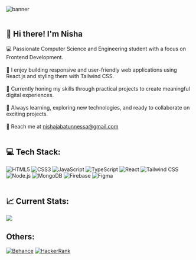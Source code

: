 ![banner](https://github.com/Nisha0202/Nisha0202/assets/99580632/c4bf8385-312a-4ccc-acf0-b022ceccb8ad)
<br></br>
## 👋 Hi there! I'm Nisha 
💻 Passionate Computer Science and Engineering student with a focus on Frontend Development. <br><br>🚀 I enjoy building responsive and user-friendly web applications using React.js and styling them with Tailwind CSS. <br><br>💼 Currently honing my skills through practical projects to create meaningful digital experiences.<br><br>🌱 Always learning, exploring new technologies, and ready to collaborate on exciting projects.<br><br>📧 Reach me at [nishajabatunnessa@gmail.com](mailto:nishajabatunnessa@gmail.com)
<br></br>
## 💻 Tech Stack:
![HTML5](https://img.shields.io/badge/html5-%23E34F26.svg?style=flat&logo=html5&logoColor=white)
![CSS3](https://img.shields.io/badge/CSS3-%231572B6.svg?style=flat&logo=css3&logoColor=white)
![JavaScript](https://img.shields.io/badge/javascript-%23323330.svg?style=flat&logo=javascript&logoColor=%23F7DF1E)
![TypeScript](https://img.shields.io/badge/typescript-%23007ACC.svg?style=flat&logo=typescript&logoColor=white)
![React](https://img.shields.io/badge/react-%2320232a.svg?style=flat&logo=react&logoColor=%2361DAFB)
![Tailwind CSS](https://img.shields.io/badge/tailwindcss-%2338B2AC.svg?style=flat&logo=tailwind-css&logoColor=white)
![Node.js](https://img.shields.io/badge/node.js-6DA55F?style=flat&logo=node.js&logoColor=white)
![MongoDB](https://img.shields.io/badge/MongoDB-%234ea94b.svg?style=flat&logo=mongodb&logoColor=white)
![Firebase](https://img.shields.io/badge/firebase-%23039BE5.svg?style=flat&logo=firebase)
![Figma](https://img.shields.io/badge/figma-%23F24E1E.svg?style=flat&logo=figma&logoColor=white)
<br></br>
## 📈 Current Stats:
![](https://github-readme-streak-stats.herokuapp.com/?user=Nisha0202&theme=onedark&hide_border=false)<br/>

## Others:
[![Behance](https://img.shields.io/badge/Behance-1769ff?logo=behance&logoColor=white)](https://www.behance.net/jabatunnisha0202)
[![HackerRank](https://img.shields.io/badge/HackerRank-2EC866?logo=hackerrank&logoColor=white)](https://www.hackerrank.com/profile/nishajabatunnes1)


